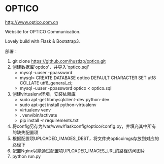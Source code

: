 OPTICO
======

http://www.optico.com.cn

Website for OPTICO Communication.

Lovely build with Flask & Bootstrap3.

部署：

1. git clone https://github.com/hustlzp/optico.git
2. 创建数据库'optico'，并导入'optico.sql'
    * mysql -uuser -ppassword
    * mysql> CREATE DATABASE optico DEFAULT CHARACTER SET utf8 COLLATE utf8_general_ci;
    * mysql -uuser -ppassword optico < optico.sql
3. 创建virtualenv环境，安装依赖库
    * sudo apt-get libmysqlclient-dev python-dev
    * sudo apt-get install python-virtualenv
    * virtualenv venv
    * . venv/bin/activate
    * pip install -r requirements.txt
4. 将config另存为/var/www/flaskconfig/optico/config.py，并填充其中所有的缺失配置项
5. 根据配置项UPLOADED_IMAGES_DEST，将文件夹opticoimgs存放到对应的路径下
6. 配置Nginx以能通过配置项UPLOADED_IMAGES_URL的路径访问图片
7. python run.py